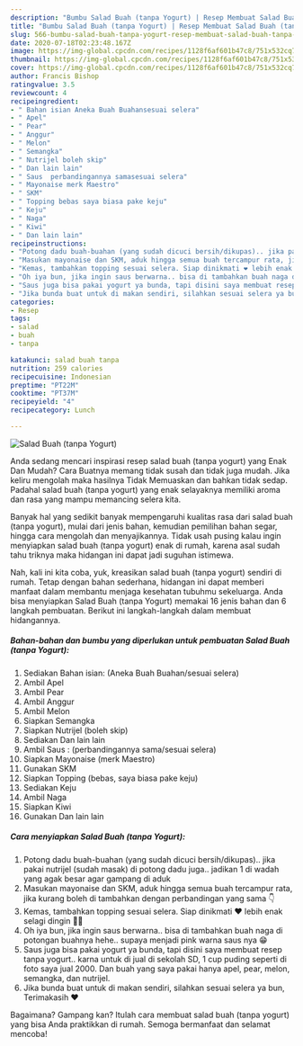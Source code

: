 ```yaml
---
description: "Bumbu Salad Buah (tanpa Yogurt) | Resep Membuat Salad Buah (tanpa Yogurt) Yang Enak Banget"
title: "Bumbu Salad Buah (tanpa Yogurt) | Resep Membuat Salad Buah (tanpa Yogurt) Yang Enak Banget"
slug: 566-bumbu-salad-buah-tanpa-yogurt-resep-membuat-salad-buah-tanpa-yogurt-yang-enak-banget
date: 2020-07-18T02:23:48.167Z
image: https://img-global.cpcdn.com/recipes/1128f6af601b47c8/751x532cq70/salad-buah-tanpa-yogurt-foto-resep-utama.jpg
thumbnail: https://img-global.cpcdn.com/recipes/1128f6af601b47c8/751x532cq70/salad-buah-tanpa-yogurt-foto-resep-utama.jpg
cover: https://img-global.cpcdn.com/recipes/1128f6af601b47c8/751x532cq70/salad-buah-tanpa-yogurt-foto-resep-utama.jpg
author: Francis Bishop
ratingvalue: 3.5
reviewcount: 4
recipeingredient:
- " Bahan isian Aneka Buah Buahansesuai selera"
- " Apel"
- " Pear"
- " Anggur"
- " Melon"
- " Semangka"
- " Nutrijel boleh skip"
- " Dan lain lain"
- " Saus  perbandingannya samasesuai selera"
- " Mayonaise merk Maestro"
- " SKM"
- " Topping bebas saya biasa pake keju"
- " Keju"
- " Naga"
- " Kiwi"
- " Dan lain lain"
recipeinstructions:
- "Potong dadu buah-buahan (yang sudah dicuci bersih/dikupas).. jika pakai nutrijel (sudah masak) di potong dadu juga.. jadikan 1 di wadah yang agak besar agar gampang di aduk"
- "Masukan mayonaise dan SKM, aduk hingga semua buah tercampur rata, jika kurang boleh di tambahkan dengan perbandingan yang sama 👇"
- "Kemas, tambahkan topping sesuai selera. Siap dinikmati ❤️ lebih enak selagi dingin 🥰🥳"
- "Oh iya bun, jika ingin saus berwarna.. bisa di tambahkan buah naga di potongan buahnya hehe.. supaya menjadi pink warna saus nya 😁"
- "Saus juga bisa pakai yogurt ya bunda, tapi disini saya membuat resep tanpa yogurt.. karna untuk di jual di sekolah SD, 1 cup puding seperti di foto saya jual 2000. Dan buah yang saya pakai hanya apel, pear, melon, semangka, dan nutrijel."
- "Jika bunda buat untuk di makan sendiri, silahkan sesuai selera ya bun, Terimakasih ❤️"
categories:
- Resep
tags:
- salad
- buah
- tanpa

katakunci: salad buah tanpa 
nutrition: 259 calories
recipecuisine: Indonesian
preptime: "PT22M"
cooktime: "PT37M"
recipeyield: "4"
recipecategory: Lunch

---
```



![Salad Buah (tanpa Yogurt)](https://img-global.cpcdn.com/recipes/1128f6af601b47c8/751x532cq70/salad-buah-tanpa-yogurt-foto-resep-utama.jpg)

Anda sedang mencari inspirasi resep salad buah (tanpa yogurt) yang Enak Dan Mudah? Cara Buatnya memang tidak susah dan tidak juga mudah. Jika keliru mengolah maka hasilnya Tidak Memuaskan dan bahkan tidak sedap. Padahal salad buah (tanpa yogurt) yang enak selayaknya memiliki aroma dan rasa yang mampu memancing selera kita.

Banyak hal yang sedikit banyak mempengaruhi kualitas rasa dari salad buah (tanpa yogurt), mulai dari jenis bahan, kemudian pemilihan bahan segar, hingga cara mengolah dan menyajikannya. Tidak usah pusing kalau ingin menyiapkan salad buah (tanpa yogurt) enak di rumah, karena asal sudah tahu triknya maka hidangan ini dapat jadi suguhan istimewa.




Nah, kali ini kita coba, yuk, kreasikan salad buah (tanpa yogurt) sendiri di rumah. Tetap dengan bahan sederhana, hidangan ini dapat memberi manfaat dalam membantu menjaga kesehatan tubuhmu sekeluarga. Anda bisa menyiapkan Salad Buah (tanpa Yogurt) memakai 16 jenis bahan dan 6 langkah pembuatan. Berikut ini langkah-langkah dalam membuat hidangannya.

<!--inarticleads1-->

##### Bahan-bahan dan bumbu yang diperlukan untuk pembuatan Salad Buah (tanpa Yogurt):

1. Sediakan  Bahan isian: (Aneka Buah Buahan/sesuai selera)
1. Ambil  Apel
1. Ambil  Pear
1. Ambil  Anggur
1. Ambil  Melon
1. Siapkan  Semangka
1. Siapkan  Nutrijel (boleh skip)
1. Sediakan  Dan lain lain
1. Ambil  Saus : (perbandingannya sama/sesuai selera)
1. Siapkan  Mayonaise (merk Maestro)
1. Gunakan  SKM
1. Siapkan  Topping (bebas, saya biasa pake keju)
1. Sediakan  Keju
1. Ambil  Naga
1. Siapkan  Kiwi
1. Gunakan  Dan lain lain




<!--inarticleads2-->

##### Cara menyiapkan Salad Buah (tanpa Yogurt):

1. Potong dadu buah-buahan (yang sudah dicuci bersih/dikupas).. jika pakai nutrijel (sudah masak) di potong dadu juga.. jadikan 1 di wadah yang agak besar agar gampang di aduk
1. Masukan mayonaise dan SKM, aduk hingga semua buah tercampur rata, jika kurang boleh di tambahkan dengan perbandingan yang sama 👇
1. Kemas, tambahkan topping sesuai selera. Siap dinikmati ❤️ lebih enak selagi dingin 🥰🥳
1. Oh iya bun, jika ingin saus berwarna.. bisa di tambahkan buah naga di potongan buahnya hehe.. supaya menjadi pink warna saus nya 😁
1. Saus juga bisa pakai yogurt ya bunda, tapi disini saya membuat resep tanpa yogurt.. karna untuk di jual di sekolah SD, 1 cup puding seperti di foto saya jual 2000. Dan buah yang saya pakai hanya apel, pear, melon, semangka, dan nutrijel.
1. Jika bunda buat untuk di makan sendiri, silahkan sesuai selera ya bun, Terimakasih ❤️




Bagaimana? Gampang kan? Itulah cara membuat salad buah (tanpa yogurt) yang bisa Anda praktikkan di rumah. Semoga bermanfaat dan selamat mencoba!
